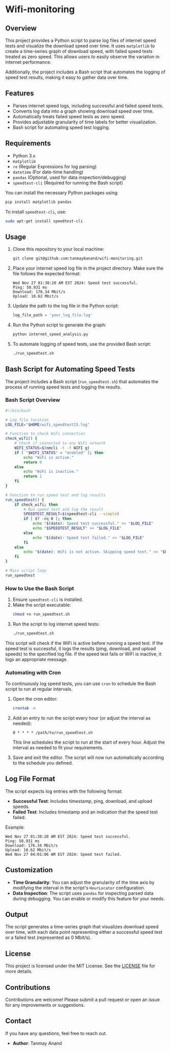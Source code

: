 # Wifi-monitoring

## Overview
This project provides a Python script to parse log files of internet speed tests and visualize the download speed over time. It uses `matplotlib` to create a time-series graph of download speed, with failed speed tests treated as zero speed. This allows users to easily observe the variation in internet performance.

Additionally, the project includes a Bash script that automates the logging of speed test results, making it easy to gather data over time.

## Features
- Parses internet speed logs, including successful and failed speed tests.
- Converts log data into a graph showing download speed over time.
- Automatically treats failed speed tests as zero speed.
- Provides adjustable granularity of time labels for better visualization.
- Bash script for automating speed test logging.

## Requirements
- Python 3.x
- `matplotlib`
- `re` (Regular Expressions for log parsing)
- `datetime` (For date-time handling)
- `pandas` (Optional, used for data inspection/debugging)
- `speedtest-cli` (Required for running the Bash script)

You can install the necessary Python packages using:
```sh
pip install matplotlib pandas
```

To install `speedtest-cli`, use:
```sh
sudo apt-get install speedtest-cli
```

## Usage
1. Clone this repository to your local machine:
   ```sh
   git clone git@github.com:tanmay6anand/wifi-monitoring.git
   ```
2. Place your internet speed log file in the project directory. Make sure the file follows the expected format:
   ```
   Wed Nov 27 01:38:20 AM EST 2024: Speed test successful.
   Ping: 58.931 ms
   Download: 176.34 Mbit/s
   Upload: 10.62 Mbit/s
   ```
3. Update the path to the log file in the Python script:
   ```python
   log_file_path = 'your_log_file.log'
   ```
4. Run the Python script to generate the graph:
   ```sh
   python internet_speed_analysis.py
   ```
5. To automate logging of speed tests, use the provided Bash script:
   ```sh
   ./run_speedtest.sh
   ```

## Bash Script for Automating Speed Tests
The project includes a Bash script (`run_speedtest.sh`) that automates the process of running speed tests and logging the results.

### Bash Script Overview
```bash
#!/bin/bash

# Log file location
LOG_FILE="$HOME/wifi_speedtest15.log"

# Function to check WiFi connection
check_wifi() {
    # Check if connected to any WiFi network
    WIFI_STATUS=$(nmcli -t -f WIFI g)
    if [ "$WIFI_STATUS" = "enabled" ]; then
        echo "WiFi is active."
        return 0
    else
        echo "WiFi is inactive."
        return 1
    fi
}

# Function to run speed test and log results
run_speedtest() {
    if check_wifi; then
        # Run speed test and log the result
        SPEEDTEST_RESULT=$(speedtest-cli --simple)
        if [ $? -eq 0 ]; then
            echo "$(date): Speed test successful." >> "$LOG_FILE"
            echo "$SPEEDTEST_RESULT" >> "$LOG_FILE"
        else
            echo "$(date): Speed test failed." >> "$LOG_FILE"
        fi
    else
        echo "$(date): WiFi is not active. Skipping speed test." >> "$LOG_FILE"
    fi
}

# Main script loop
run_speedtest
```

### How to Use the Bash Script
1. Ensure `speedtest-cli` is installed.
2. Make the script executable:
   ```sh
   chmod +x run_speedtest.sh
   ```
3. Run the script to log internet speed tests:
   ```sh
   ./run_speedtest.sh
   ```

This script will check if the WiFi is active before running a speed test. If the speed test is successful, it logs the results (ping, download, and upload speeds) to the specified log file. If the speed test fails or WiFi is inactive, it logs an appropriate message.

### Automating with Cron
To continuously log speed tests, you can use `cron` to schedule the Bash script to run at regular intervals.

1. Open the cron editor:
   ```sh
   crontab -e
   ```
2. Add an entry to run the script every hour (or adjust the interval as needed):
   ```
   0 * * * * /path/to/run_speedtest.sh
   ```
   This line schedules the script to run at the start of every hour. Adjust the interval as needed to fit your requirements.

3. Save and exit the editor. The script will now run automatically according to the schedule you defined.

## Log File Format
The script expects log entries with the following format:
- **Successful Test**: Includes timestamp, ping, download, and upload speeds.
- **Failed Test**: Includes timestamp and an indication that the speed test failed.

Example:
```
Wed Nov 27 01:38:20 AM EST 2024: Speed test successful.
Ping: 58.931 ms
Download: 176.34 Mbit/s
Upload: 10.62 Mbit/s
Wed Nov 27 04:01:06 AM EST 2024: Speed test failed.
```

## Customization
- **Time Granularity**: You can adjust the granularity of the time axis by modifying the interval in the script's `HourLocator` configuration.
- **Data Inspection**: The script uses `pandas` for inspecting parsed data during debugging. You can enable or modify this feature for your needs.

## Output
The script generates a time-series graph that visualizes download speed over time, with each data point representing either a successful speed test or a failed test (represented as 0 Mbit/s).


## License
This project is licensed under the MIT License. See the [LICENSE](LICENSE) file for more details.

## Contributions
Contributions are welcome! Please submit a pull request or open an issue for any improvements or suggestions.

## Contact
If you have any questions, feel free to reach out.
- **Author**: Tanmay Anand

